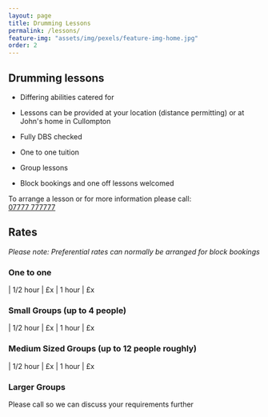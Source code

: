 ```yaml
---
layout: page
title: Drumming Lessons
permalink: /lessons/
feature-img: "assets/img/pexels/feature-img-home.jpg"
order: 2
---
```

## Drumming lessons ##

* Differing abilities catered for

* Lessons can be provided at your location (distance permitting) or at John's home in Cullompton

* Fully DBS checked

* One to one tuition

* Group lessons

* Block bookings and one off lessons welcomed

To arrange a lesson or for more information please call:  
<a class="button" href="callto: {{ site.theme_settings.tel }}">
	07777 777777
</a>

## Rates ##

*Please note: Preferential rates can normally be arranged for block bookings*

### One to one ###

| 1/2 hour | £x
| 1 hour   | £x 

### Small Groups (up to 4 people) ###

| 1/2 hour	| £x
| 1 hour	| £x

### Medium Sized Groups (up to 12 people roughly) ###

| 1/2 hour	| £x
| 1 hour	| £x

### Larger Groups ###

Please call so we can discuss your requirements further